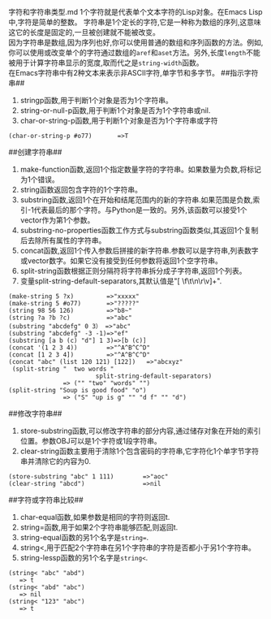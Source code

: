 字符和字符串类型.md
1个字符就是代表单个文本字符的Lisp对象。在Emacs Lisp中,字符是简单的整数。
字符串是1个定长的字符,它是一种称为数组的序列,这意味这它的长度是固定的,一旦被创建就不能被改变。  
因为字符串是数组,因为序列也好,你可以使用普通的数组和序列函数的方法。例如,你可以使用或改变单个的字符通过数组的`aref`和`aset`方法。另外,长度`length`不能被用于计算字符串显示的宽度,取而代之是`string-width`函数。  
在Emacs字符串中有2种文本来表示非ASCII字符,单字节和多字节。
##指示字符串##

1. stringp函数,用于判断1个对象是否为1个字符串。
2. string-or-null-p函数,用于判断1个对象是否为1个字符串或nil.
3. char-or-string-p函数,用于判断1个对象是否为1个字符串或字符

```
(char-or-string-p #o77)       =>T
```

##创建字符串##

1. make-function函数,返回1个指定数量字符的字符串。如果数量为负数,将标记为1个错误。
2. string函数返回包含字符的1个字符串。
3. substring函数,返回1个在开始和结尾范围内的新的字符串.如果范围是负数,索引-1代表最后的那个字符。与Python是一致的。另外,该函数可以接受1个vector作为第1个参数。
4. substring-no-properties函数工作方式与substring函数类似,其返回1个复制后去除所有属性的字符串。
5. concat函数,返回1个传入参数后拼接的新字符串.参数可以是字符串,列表数字或vector数字。如果它没有接受到任何参数将返回1个空字符串。
6. split-string函数根据正则分隔符将字符串拆分成子字符串,返回1个列表。
7. 变量split-string-default-separators,其默认值是"[ \f\t\n\r\v]+".

```
(make-string 5 ?x)         =>"xxxxx"
(make-string 5 #o77)       =>"?????"
(string 98 56 126)         =>"b8~"
(string ?a ?b ?c)          =>"abc"
(substring "abcdefg" 0 3） =>"abc"
(substring "abcdefg" -3 -1)=>"ef"
(substring [a b (c) "d"] 1 3)=>[b (c)]
(concat '(1 2 3 4))        =>"^A^B^C^D"
(concat [1 2 3 4])         =>"^A^B^C^D"
(concat "abc" (list 120 121) [122])   =>"abcxyz"
 (split-string "  two words "
                        split-string-default-separators)
               => ("" "two" "words" "")
(split-string "Soup is good food" "o")
               => ("S" "up is g" "" "d f" "" "d")
```

##修改字符串##

1. store-substring函数,可以修改字符串的部分内容,通过储存对象在开始的索引位置。参数OBJ可以是1个字符或1段字符串。
2. clear-string函数主要用于清除1个包含密码的字符串,它字符化1个单字节字符串并清除它的内容为0.

```
(store-substring "abc" 1 111)        =>"aoc"
(clear-string "abcd")                =>nil
```

##字符或字符串比较##

1. char-equal函数,如果参数是相同的字符则返回t.
2. string=函数,用于如果2个字符串能够匹配,则返回t.
3. string-equal函数的另1个名字是`string=`.
4. string<,用于匹配2个字符串在另1个字符串的字符是否都小于另1个字符串。
5. string-lessp函数的另1个名字是`string<`.

```
(string< "abc" "abd")
   => t
(string< "abd" "abc")
   => nil
(string< "123" "abc")
   => t
```


